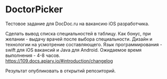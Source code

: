 # DoctorPicker
Тестовое задание для DocDoc.ru на вакансию iOS разработчика.

Сделать вывод списка специальностей в таблицу.
Как бонус, при желании - выдачу врачей после выбора специальности.
Дизайн и технологии на усмотрение составляющего. Язык программирования - swift
для iOS вакансий и Java для Android.
Ожидаемое время выполнения - 4-8 часов.
https://109.docs.apiary.io/#introduction/changelog

Результат опубликовать в открытий репозиторий.
